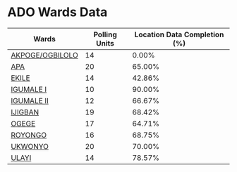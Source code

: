 
# ADO Wards Data

| Wards | Polling Units | Location Data Completion (%) |
| ---- | ----- | ------- |
| [AKPOGE/OGBILOLO](./wards/1383-akpoge/ogbilolo) | 14 | 0.00% |
| [APA](./wards/1384-apa) | 20 | 65.00% |
| [EKILE](./wards/1385-ekile) | 14 | 42.86% |
| [IGUMALE I](./wards/1386-igumale-i) | 10 | 90.00% |
| [IGUMALE II](./wards/1387-igumale-ii) | 12 | 66.67% |
| [IJIGBAN](./wards/1388-ijigban) | 19 | 68.42% |
| [OGEGE](./wards/1389-ogege) | 17 | 64.71% |
| [ROYONGO](./wards/1390-royongo) | 16 | 68.75% |
| [UKWONYO](./wards/1391-ukwonyo) | 20 | 70.00% |
| [ULAYI](./wards/1392-ulayi) | 14 | 78.57% |





